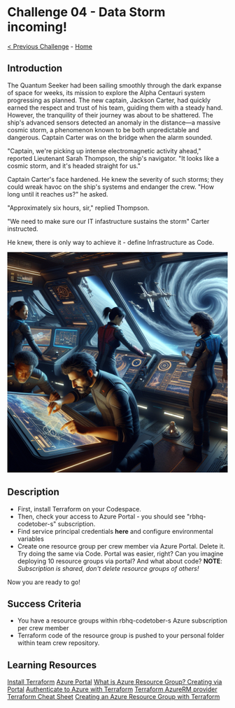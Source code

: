 # Challenge 04 - Data Storm incoming!

[< Previous Challenge](Challenge-03.md) - [Home](../README.md)

## Introduction

The Quantum Seeker had been sailing smoothly through the dark expanse of space for weeks, its mission to explore the Alpha Centauri system progressing as planned. The new captain, Jackson Carter, had quickly earned the respect and trust of his team, guiding them with a steady hand. However, the tranquility of their journey was about to be shattered. The ship's advanced sensors detected an anomaly in the distance—a massive cosmic storm, a phenomenon known to be both unpredictable and dangerous. Captain Carter was on the bridge when the alarm sounded.

"Captain, we're picking up intense electromagnetic activity ahead," reported Lieutenant Sarah Thompson, the ship's navigator. "It looks like a cosmic storm, and it's headed straight for us."

Captain Carter's face hardened. He knew the severity of such storms; they could wreak havoc on the ship's systems and endanger the crew. "How long until it reaches us?" he asked.

"Approximately six hours, sir," replied Thompson.

"We need to make sure our IT infastructure sustains the storm" Carter instructed.

He knew, there is only way to achieve it - define Infrastructure as Code.

<img src="images/spaceship-iac.png" width="512"/>

## Description

- First, install Terraform on your Codespace.
- Then, check your access to Azure Portal - you should see "rbhq-codetober-s" subscription.
- Find service principal credentials **here** and configure environmental variables
- Create one resource group per crew member via Azure Portal. Delete it. Try doing the same via Code. Portal was easier, right? Can you imagine deploying 10 resource groups via portal? And what about code?
  **NOTE**: _Subscription is shared, don't delete resource groups of others!_

Now you are ready to go!

## Success Criteria

- You have a resource groups within rbhq-codetober-s Azure subscription per crew member
- Terraform code of the resource group is pushed to your personal folder within team crew repository.

## Learning Resources

[Install Terraform](https://developer.hashicorp.com/terraform/tutorials/aws-get-started/install-cli)
[Azure Portal](https://portal.azure.com)
[What is Azure Resource Group? Creating via Portal](https://learn.microsoft.com/en-us/azure/azure-resource-manager/management/manage-resource-groups-portal#what-is-a-resource-group)
[Authenticate to Azure with Terraform](https://learn.microsoft.com/en-us/azure/developer/terraform/authenticate-to-azure-with-service-principle?tabs=bash#specify-service-principal-credentials-in-environment-variables)
[Terraform AzureRM provider](https://registry.terraform.io/providers/hashicorp/azurerm/latest/docs)
[Terraform Cheat Sheet](https://spacelift.io/blog/terraform-commands-cheat-sheet)
[Creating an Azure Resource Group with Terraform](https://learn.microsoft.com/en-us/azure/developer/terraform/create-resource-group?tabs=azure-cli)
